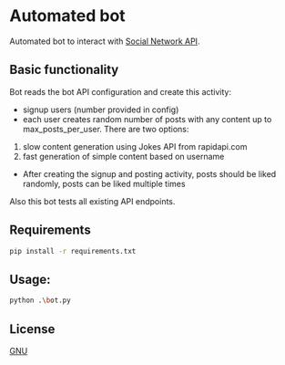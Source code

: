 # Automated bot

Automated bot to interact with [Social Network API](https://github.com/ivanovds/REST_API/tree/master/project-container).

## Basic functionality
Bot reads the bot API configuration and create this activity:
* signup users (number provided in config)
* each user creates random number of posts with any content up to
max_posts_per_user. There are two options: 
1) slow content generation using Jokes API from rapidapi.com
2) fast generation of simple content based on username

* After creating the signup and posting activity, posts should be liked randomly, posts
can be liked multiple times

Also this bot tests all existing API endpoints. 


## Requirements

```bash
pip install -r requirements.txt
```

## Usage:
```bash
python .\bot.py
```

## License
[GNU](https://choosealicense.com/licenses/gpl-3.0/)